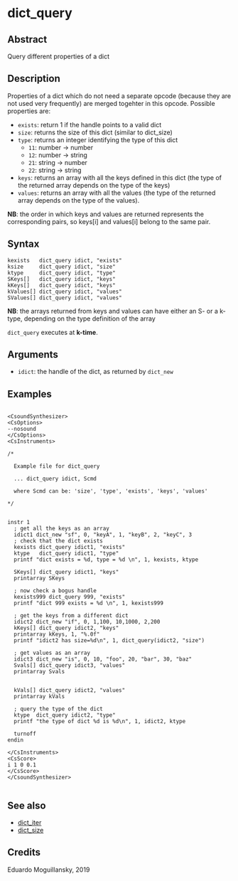 # dict_query

## Abstract

Query different properties of a dict

## Description

Properties of a dict which do not need a separate opcode (because they are not used very frequently) are merged togehter in this opcode. 
Possible properties are:

* `exists`: return 1 if the handle points to a valid dict
* `size`: returns the size of this dict (similar to dict_size)
* `type`: returns an integer identifying the type of this dict
  * `11`: number -> number
  * `12`: number -> string
  * `21`: string -> number
  * `22`: string -> string
* `keys`: returns an array with all the keys defined in this dict (the type of the returned array depends on the type of the keys)
* `values`: returns an array with all the values (the type of the returned array depends on the type of the values). 

**NB**: the order in which keys and values are returned represents the corresponding pairs, so keys[i] and values[i] belong to the same pair.

## Syntax

    kexists   dict_query idict, "exists"
    ksize     dict_query idict, "size"
    ktype     dict_query idict, "type"
    SKeys[]   dict_query idict, "keys"
    kKeys[]   dict_query idict, "keys"
    kValues[] dict_query idict, "values"
    SValues[] dict_query idict, "values"
    
**NB**: the arrays returned from keys and values can have either an S- or a k-type, depending on the type definition of the array 
    
`dict_query` executes at **k-time**. 

## Arguments

* `idict`: the handle of the dict, as returned by `dict_new`


## Examples

```csound 

<CsoundSynthesizer>
<CsOptions>
--nosound 
</CsOptions>
<CsInstruments>

/*

  Example file for dict_query

  ... dict_query idict, Scmd

  where Scmd can be: 'size', 'type', 'exists', 'keys', 'values'

*/


instr 1
  ; get all the keys as an array
  idict1 dict_new "sf", 0, "keyA", 1, "keyB", 2, "keyC", 3
  ; check that the dict exists
  kexists dict_query idict1, "exists"
  ktype   dict_query idict1, "type"
  printf "dict exists = %d, type = %d \n", 1, kexists, ktype
  
  SKeys[] dict_query idict1, "keys"
  printarray SKeys

  ; now check a bogus handle
  kexists999 dict_query 999, "exists"
  printf "dict 999 exists = %d \n", 1, kexists999
  
  ; get the keys from a different dict
  idict2 dict_new "if", 0, 1,100, 10,1000, 2,200
  kKeys[] dict_query idict2, "keys"
  printarray kKeys, 1, "%.0f"
  printf "idict2 has size=%d\n", 1, dict_query(idict2, "size")
    
  ; get values as an array
  idict3 dict_new "is", 0, 10, "foo", 20, "bar", 30, "baz"
  Svals[] dict_query idict3, "values"
  printarray Svals
    

  kVals[] dict_query idict2, "values"
  printarray kVals

  ; query the type of the dict
  ktype  dict_query idict2, "type"
  printf "the type of dict %d is %d\n", 1, idict2, ktype  

  turnoff
endin

</CsInstruments>
<CsScore>
i 1 0 0.1
</CsScore>
</CsoundSynthesizer>


```

## See also

* [dict_iter](dict_iter.md)
* [dict_size](dict_size.md)

## Credits

Eduardo Moguillansky, 2019
